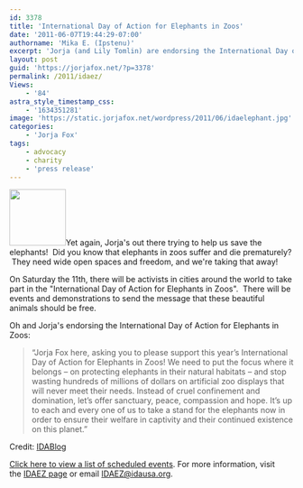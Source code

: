 ```yaml
---
id: 3378
title: 'International Day of Action for Elephants in Zoos'
date: '2011-06-07T19:44:29-07:00'
authorname: 'Mika E. (Ipstenu)'
excerpt: 'Jorja (and Lily Tomlin) are endorsing the International Day of Action for Elephants in Zoos.'
layout: post
guid: 'https://jorjafox.net/?p=3378'
permalink: /2011/idaez/
Views:
    - '84'
astra_style_timestamp_css:
    - '1634351281'
image: 'https://static.jorjafox.net/wordpress/2011/06/idaelephant.jpg'
categories:
    - 'Jorja Fox'
tags:
    - advocacy
    - charity
    - 'press release'
---
```


<img class="alignleft size-thumbnail wp-image-3379" title="idaelephant" src="//static.jorjafox.net/wordpress/2011/06/idaelephant-100x100.jpg" alt="" width="100" height="100" />Yet again, Jorja's out there trying to help us save the elephants!  Did you know that elephants in zoos suffer and die prematurely?  They need wide open spaces and freedom, and we're taking that away!

On Saturday the 11th, there will be activists in cities around the world to take part in the "International Day of Action for Elephants in Zoos".  There will be events and demonstrations to send the message that these beautiful animals should be free.

Oh and Jorja's endorsing the International Day of Action for Elephants in Zoos:
<blockquote>“Jorja Fox here, asking you to please support this year’s International Day of Action for Elephants in Zoos! We need to put the focus where it belongs – on protecting elephants in their natural habitats – and stop wasting hundreds of millions of dollars on artificial zoo displays that will never meet their needs. Instead of cruel confinement and domination, let’s offer sanctuary, peace, compassion and hope. It’s up to each and every one of us to take a stand for the elephants now in order to ensure their welfare in captivity and their continued existence on this planet.”</blockquote>
Credit: <a href="http://www.idablog.org/elephants/are-you-ready-for-the-international-day-of-action-for-elephants-in-zoos/">IDABlog</a>

<a href="http://www.helpelephants.com/idaez_find_an_event.html" target="_blank">Click here to view a list of scheduled events</a>. For more information, visit the <a href="http://www.helpelephants.com/idaez.html" target="_blank">IDAEZ page</a> or email <a href="mailto:IDAEZ@idausa.org" target="_blank">IDAEZ@idausa.org</a>.

